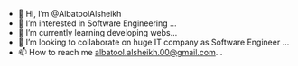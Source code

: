 - 👋 Hi, I’m @AlbatoolAlsheikh
- 👀 I’m interested in Software Engineering ...
- 🌱 I’m currently learning developing webs...
- 💞️ I’m looking to collaborate on huge IT company as Software Engineer ...
- 📫 How to reach me albatool.alsheikh.00@gmail.com...

<!---
AlbatoolAlsheikh/AlbatoolAlsheikh is a ✨ special ✨ repository because its `README.md` (this file) appears on your GitHub profile.
You can click the Preview link to take a look at your changes.
--->
